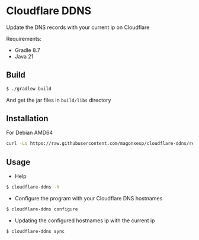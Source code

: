 # Cloudflare DDNS
Update the DNS records with your current ip on Cloudflare

Requirements:
* Gradle 8.7
* Java 21

## Build

```sh
$ ./gradlew build
```
And get the jar files in ```build/libs``` directory

## Installation

For Debian AMD64

```sh
curl -Ls https://raw.githubusercontent.com/magonxesp/cloudflare-ddns/refs/heads/main/scripts/install-debian-amd64.sh | sudo bash
```

## Usage
* Help
```sh
$ cloudflare-ddns -h
```

* Configure the program with your Cloudflare DNS hostnames
```sh
$ cloudflare-ddns configure
```

* Updating the configured hostnames ip with the current ip
```sh
$ cloudflare-ddns sync
```
